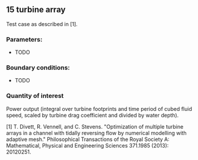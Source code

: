 ## 15 turbine array

Test case as described in [1].

### Parameters:
  * TODO

### Boundary conditions:
  * TODO

### Quantity of interest
Power output (integral over turbine footprints and time period of cubed fluid speed, scaled by
turbine drag coefficient and divided by water depth).

[1] T. Divett, R. Vennell, and C. Stevens. "Optimization of multiple turbine arrays in a
    channel with tidally reversing flow by numerical modelling with adaptive mesh." Philosophical
    Transactions of the Royal Society A: Mathematical, Physical and Engineering Sciences 371.1985
    (2013): 20120251.

